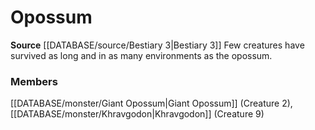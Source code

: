 ﻿---
creature_family: Opossum
id: '252'
name: Opossum
rarity: Common
source: '[[DATABASE/source/Bestiary 3|Bestiary 3]]'
type: Creature Family

---
# Opossum

**Source** [[DATABASE/source/Bestiary 3|Bestiary 3]]
Few creatures have survived as long and in as many environments as the opossum.

### Members

[[DATABASE/monster/Giant Opossum|Giant Opossum]] (Creature 2), [[DATABASE/monster/Khravgodon|Khravgodon]] (Creature 9)